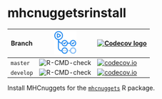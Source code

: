 # mhcnuggetsrinstall

Branch   |[![GitHub Actions logo](man/figures/GitHubActions.png)](https://github.com/richelbilderbeek/mhcnuggetsrinstall/actions)| [![Codecov logo](pics/Codecov.png)](https://www.codecov.io)
---------|---------------------------------------------------------------------------------------------------------|------------------------------------------------------------------------------------------------------------------------------------------------------------
`master` |![R-CMD-check](https://github.com/richelbilderbeek/mhcnuggetsrinstall/workflows/R-CMD-check/badge.svg?branch=master)   |[![codecov.io](https://codecov.io/github/richelbilderbeek/mhcnuggetsrinstall/coverage.svg?branch=master)](https://codecov.io/github/richelbilderbeek/mhcnuggetsrinstall?branch=master)
`develop`|![R-CMD-check](https://github.com/richelbilderbeek/mhcnuggetsrinstall/workflows/R-CMD-check/badge.svg?branch=develop)  |[![codecov.io](https://codecov.io/github/richelbilderbeek/mhcnuggetsrinstall/coverage.svg?branch=develop)](https://codecov.io/github/richelbilderbeek/mhcnuggetsrinstall?branch=develop)

Install MHCnuggets for the [`mhcnuggets`](https://github.com/richelbilderbeek/mhcnuggets) R package.


